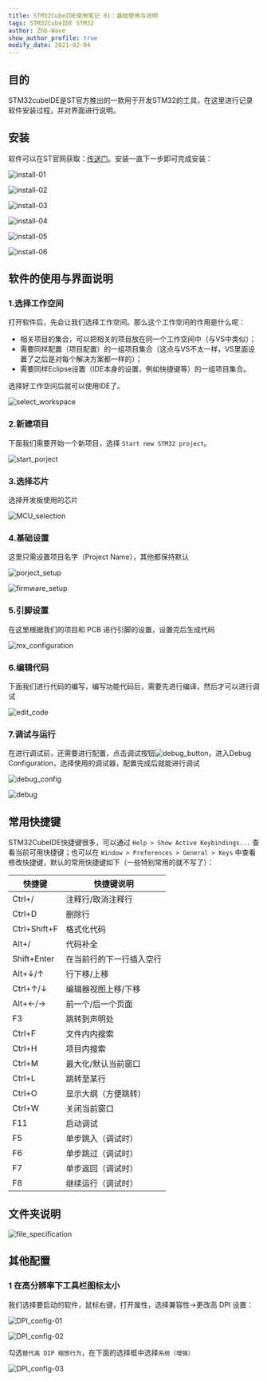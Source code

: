 ```yaml
---
title: STM32CubeIDE使用笔记 01：基础使用与说明
tags: STM32CubeIDE STM32
author: Zhb-Wave
show_author_profile: true
modify_date: 2021-02-04
---
```


## 目的

STM32cubeIDE是ST官方推出的一款用于开发STM32的工具，在这里进行记录软件安装过程，并对界面进行说明。

<!--more-->

## 安装

软件可以在ST官网获取：[传送门](https://www.st.com/content/st_com/en/products/development-tools/software-development-tools/stm32-software-development-tools/stm32-ides/stm32cubeide.html)。安装一直下一步即可完成安装：

![install-01](http://robofuture.net.cn/assets/images/STM32CubeIDE/install-01.png)

![install-02](http://robofuture.net.cn/assets/images/STM32CubeIDE/install-02.png)

![install-03](http://robofuture.net.cn/assets/images/STM32CubeIDE/install-03.png)

![install-04](http://robofuture.net.cn/assets/images/STM32CubeIDE/install-04.png)

![install-05](http://robofuture.net.cn/assets/images/STM32CubeIDE/install-05.png)

![install-06](http://robofuture.net.cn/assets/images/STM32CubeIDE/install-06.png)

## 软件的使用与界面说明

### 1.选择工作空间

打开软件后，先会让我们选择工作空间。那么这个工作空间的作用是什么呢：

- 相关项目的集合，可以把相关的项目放在同一个工作空间中（与VS中类似）；
- 需要同样配置（项目配置）的一组项目集合（这点与VS不太一样，VS里面设置了之后是对每个解决方案都一样的）；
- 需要同样Eclipse设置（IDE本身的设置，例如快捷键等）的一组项目集合。

选择好工作空间后就可以使用IDE了。

![select_workspace](http://robofuture.net.cn/assets/images/STM32CubeIDE/select_workspace.png)

### 2.新建项目

下面我们需要开始一个新项目，选择 `Start new STM32 project`。

![start_porject](http://robofuture.net.cn/assets/images/STM32CubeIDE/start_porject.png)

### 3.选择芯片

选择开发板使用的芯片

![MCU_selection](http://robofuture.net.cn/assets/images/STM32CubeIDE/MCU_selection.png)

### 4.基础设置

这里只需设置项目名字（Project Name），其他都保持默认

![porject_setup](http://robofuture.net.cn/assets/images/STM32CubeIDE/porject_setup.png)

![firmware_setup](http://robofuture.net.cn/assets/images/STM32CubeIDE/firmware_setup.png)

### 5.引脚设置

在这里根据我们的项目和 PCB 进行引脚的设置，设置完后生成代码

![mx_configuration](http://robofuture.net.cn/assets/images/STM32CubeIDE/mx_configuration.png)

### 6.编辑代码

下面我们进行代码的编写，编写功能代码后，需要先进行编译，然后才可以进行调试

![edit_code](http://robofuture.net.cn/assets/images/STM32CubeIDE/edit_code.png)

### 7.调试与运行

在进行调试前，还需要进行配置，点击调试按钮![debug_button](http://robofuture.net.cn/assets/images/STM32CubeIDE/debug_button.png)，进入Debug Configuration，选择使用的调试器，配置完成后就能进行调试

![debug_config](http://robofuture.net.cn/assets/images/STM32CubeIDE/debug_config.png)

![debug](http://robofuture.net.cn/assets/images/STM32CubeIDE/debug.png)

## 常用快捷键

STM32CubeIDE快捷键很多，可以通过 `Help > Show Active Keybindings...` 查看当前可用快捷键；也可以在 `Window > Preferences > General > Keys` 中查看修改快捷键，默认的常用快捷键如下（一些特别常用的就不写了）：

| 快捷键       | 快捷键说明               |
| ------------ | ------------------------ |
| Ctrl+/       | 注释行/取消注释行        |
| Ctrl+D       | 删除行                   |
| Ctrl+Shift+F | 格式化代码               |
| Alt+/        | 代码补全                 |
| Shift+Enter  | 在当前行的下一行插入空行 |
| Alt+↓/↑      | 行下移/上移              |
| Ctrl+↑/↓     | 编辑器视图上移/下移      |
| Alt+←/→      | 前一个/后一个页面        |
| F3           | 跳转到声明处             |
| Ctrl+F       | 文件内内搜索             |
| Ctrl+H       | 项目内搜索               |
| Ctrl+M       | 最大化/默认当前窗口      |
| Ctrl+L       | 跳转至某行               |
| Ctrl+O       | 显示大纲（方便跳转）     |
| Ctrl+W       | 关闭当前窗口             |
| F11          | 启动调试                 |
| F5           | 单步跳入（调试时）       |
| F6           | 单步跳过（调试时）       |
| F7           | 单步返回（调试时）       |
| F8           | 继续运行（调试时）       |

## 文件夹说明

![file_specification](http://robofuture.net.cn/assets/images/STM32CubeIDE/file_specification.png)

## 其他配置

### 1 在高分辨率下工具栏图标太小

我们选择要启动的软件，鼠标右键，打开属性，选择兼容性->更改高 DPI 设置：

![DPI_config-01](http://robofuture.net.cn/assets/images/STM32CubeIDE/DPI_config-01.png)

![DPI_config-02](http://robofuture.net.cn/assets/images/STM32CubeIDE/DPI_config-02.png)

勾选`替代高 DIP 缩放行为`，在下面的选择框中选择`系统（增强）`

![DPI_config-03](http://robofuture.net.cn/assets/images/STM32CubeIDE/DPI_config-03.png)